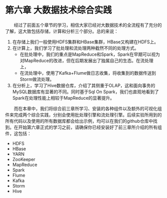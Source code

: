 # 第六章 大数据技术综合实践

&emsp;&emsp;经过了前面五个章节的学习，相信大家已经对大数据技术的全流程有了充分的了解，这大致包括存储，计算和分析三个部分。总的来说：

1. 在存储上我们一般使用HDFS集群和HBase集群，HBase又构建在HDFS上。
2. 在计算上，我们学习了批处理和流处理两种截然不同的处理方式。  
   * 在批处理中，我们的重点是MapReduce和Spark，Spark在早期可以视为对MapReduce的改进，但在后期发展出了独属自己的生态。在流处理上，
   * 在流处理中，使用了Kafka+Flume做日志收集，将收集到的数据传送到Storm做流处理。
3. 在分析上，学习了Hive数据仓库，介绍了其侧重于OLAP，这和面向事务的MySQL数据库有显著的不同。同时基于Sql On Spark，我们也直观地看到了Spark在处理性能上相较于MapReduce的显著提升。

&emsp;&emsp;而在本章中，我们将综合前三章所学习、安装的各种组件以及额外的可视化组件来完成两个综合实践，分别会使用批处理引擎和流处理引擎。后续实验所用到的所有代码以及使用的所有数据库都会给出示例，均可以在我们的github仓库中找到。在开始第六章正式的学习之前，请确保你已经安装好了前三章所介绍的所有组件，这包括：

* HDFS
* HBase
* YARN
* ZooKeeper
* MapReduce
* Spark
* Flume
* Kafka
* Storm
* Hive
